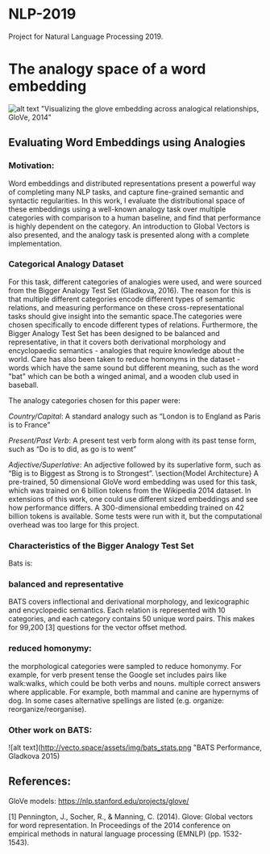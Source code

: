# NLP-2019
Project for Natural Language Processing 2019.

# The analogy space of a word embedding
![alt text](https://nlp.stanford.edu/projects/glove/images/comparative_superlative.jpg "Visualizing the glove embedding across analogical relationships, GloVe, 2014")
"Visualizing the glove embedding across analogical relationships, GloVe, 2014"



## Evaluating Word Embeddings using Analogies

### Motivation:
Word embeddings and distributed representations present a powerful way of completing many NLP tasks, and capture fine-grained semantic and syntactic regularities. In this work, I evaluate the distributional space of these embeddings using a well-known analogy task over multiple categories with comparison to a human baseline, and find that performance is highly dependent on the category. An introduction to Global Vectors is also presented, and the analogy task is presented along with a complete implementation.

### Categorical Analogy Dataset
For this task, different categories of analogies were used, and were sourced from the Bigger Analogy Test Set (Gladkova, 2016). The reason for this is that multiple different categories encode different types of semantic relations, and measuring performance on these cross-representational tasks should give insight into the semantic space.The categories were chosen specifically to encode different types of relations. Furthermore, the Bigger Analogy Test Set has been designed to be balanced and representative, in that it covers both derivational morphology and encyclopaedic semantics - analogies that require knowledge about the world. Care has also been taken to reduce homonyms in the dataset - words which have the same sound but different meaning, such as the word "bat" which can be both a winged animal, and a wooden club used in baseball.

The analogy categories chosen for this paper were:

_Country/Capital_: A standard analogy such as “London is to England as Paris is to France"

_Present/Past Verb_: A present test verb form along with its past tense form, such as “Do is to did, as go is to went”

_Adjective/Superlative_: An adjective followed by its superlative form, such as “Big is to Biggest as Strong is to Strongest”.
\section{Model Architecture}
A pre-trained, 50 dimensional GloVe word embedding was used for this task, which was trained on 6 billion tokens from the Wikipedia 2014 dataset. In extensions of this work, one could use different sized embeddings and see how performance differs. A 300-dimensional embedding trained on 42 billion tokens is available. Some tests were run with it, but the computational overhead was too large for this project.

### Characteristics of the Bigger Analogy Test Set
Bats is:

### balanced and representative
BATS covers inflectional and derivational morphology, and lexicographic and encyclopedic semantics. Each relation is represented with 10 categories, and each category contains 50 unique word pairs. This makes for 99,200 [3] questions for the vector offset method.
### reduced homonymy:
the morphological categories were sampled to reduce homonymy. For example, for verb present tense the Google set includes pairs like walk:walks, which could be both verbs and nouns.
multiple correct answers where applicable. For example, both mammal and canine are hypernyms of dog. In some cases alternative spellings are listed (e.g. organize: reorganize/reorganise).

### Other work on BATS: 
![alt text](http://vecto.space/assets/img/bats_stats.png "BATS Performance, Gladkova 2015)

## References:
GloVe models: https://nlp.stanford.edu/projects/glove/

[1] Pennington, J., Socher, R., & Manning, C. (2014). Glove: Global vectors for word representation. In Proceedings of the 2014 conference on empirical methods in natural language processing (EMNLP) (pp. 1532-1543).



